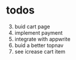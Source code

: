 # todos

3. buid cart page
4. implement payment
5. integrate with appwrite
6. buid a better topnav
7. see icrease cart item
